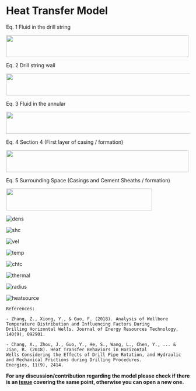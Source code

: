 # Heat Transfer Model

Eq. 1 Fluid in the drill string

<img src="https://user-images.githubusercontent.com/52009346/65387268-fedeb180-dd45-11e9-86c9-9b93fd685e60.PNG" width="500" 
height="60"> 

Eq. 2 Drill string wall

<img src="https://user-images.githubusercontent.com/52009346/65387279-1cac1680-dd46-11e9-8e37-8b1a58b9b039.PNG" width="550" 
height="60"> 


Eq. 3 Fluid in the annular

<img src="https://user-images.githubusercontent.com/52009346/65387272-0d2ccd80-dd46-11e9-9211-18501db10b53.PNG" width="650" 
height="60"> 

Eq. 4 Section 4 (First layer of casing / formation)

<img src="https://user-images.githubusercontent.com/52009346/65387283-2897d880-dd46-11e9-8269-fa4d2567ae81.PNG" width="500" 
height="60"> 


Eq. 5 Surrounding Space (Casings and Cement Sheaths / formation)

<img src="https://user-images.githubusercontent.com/52009346/65387288-30577d00-dd46-11e9-8070-fe0998752dfe.PNG" width="400" 
height="60"> 


![dens](https://user-images.githubusercontent.com/52009346/65387330-9d6b1280-dd46-11e9-8b45-5b75667ac428.PNG)

![shc](https://user-images.githubusercontent.com/52009346/65387362-0eaac580-dd47-11e9-9128-9b7f547cd167.PNG)

![vel](https://user-images.githubusercontent.com/52009346/65387364-1c604b00-dd47-11e9-8631-d175d25f4a12.PNG)

![temp](https://user-images.githubusercontent.com/52009346/65387368-271ae000-dd47-11e9-8962-01cd71615208.PNG)

![chtc](https://user-images.githubusercontent.com/52009346/65387390-3732bf80-dd47-11e9-8da7-66ccd55a9399.PNG)

![thermal](https://user-images.githubusercontent.com/52009346/65387394-4154be00-dd47-11e9-8d6c-e6452cf5bf03.PNG)

![radius](https://user-images.githubusercontent.com/52009346/65387398-4b76bc80-dd47-11e9-909f-c8c572f2c5c8.PNG)

![heatsource](https://user-images.githubusercontent.com/52009346/65387403-56315180-dd47-11e9-9fd2-0f08a3361513.PNG)

```
References:

- Zhang, Z., Xiong, Y., & Guo, F. (2018). Analysis of Wellbore Temperature Distribution and Influencing Factors During 
Drilling Horizontal Wells. Journal of Energy Resources Technology, 140(9), 092901.

- Chang, X., Zhou, J., Guo, Y., He, S., Wang, L., Chen, Y., ... & Jian, R. (2018). Heat Transfer Behaviors in Horizontal 
Wells Considering the Effects of Drill Pipe Rotation, and Hydraulic and Mechanical Frictions during Drilling Procedures. 
Energies, 11(9), 2414.
```

**For any discussion/contribution regarding the model please check if there is an
[issue](https://github.com/pro-well-plan/pwptemp/issues) covering the same point, otherwise you can open a new one.**

